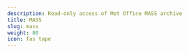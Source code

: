 ```yaml
---
description: Read-only access of Met Office MASS archive 
title: MASS
slug: mass
weight: 80
icon: fas tape
---
```

